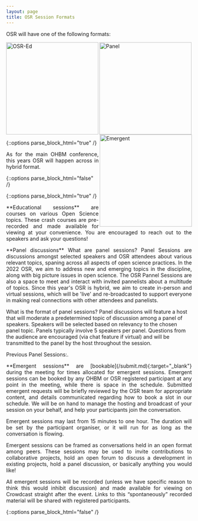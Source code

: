 ```yaml
---
layout: page
title: OSR Session Formats
---
```


OSR will have one of the following formats: 

[<img align="left" src="../img/educational_geg.svg" height="250" alt="OSR-Ed">](#educational)
[<img align="center" src="../img/panel_geg.svg" height="250" alt="Panel">](#panel)
[<img align="right" src="../img/emergent_geg.svg" height="250" alt="Emergent">](#emergent)

{::options parse_block_html="true" /}
<p align="justify">
As for the main OHBM conference, this years OSR will happen across in hybrid format.
</p>
{::options parse_block_html="false" /}

<div id='educational'></div>


{::options parse_block_html="true" /}
<p align="justify">**Educational sessions** are courses on various Open Science topics. These crash courses are pre-recorded and made available for viewing at your convenience. You are encouraged to reach out to the speakers and ask your questions!
</p>

<div id='panel'></div>


<p align="justify">**Panel discussions** 
What are panel sessions?
Panel Sessions are discussions amongst selected speakers and OSR attendees about various relevant topics, spaning across all aspects of open science practices.
In the 2022 OSR, we aim to address new and emerging topics in the discipline, along with big picture issues in open science. The OSR Pannel Sessions are also a space to meet 
and interact with invited pannelists about a multitude of topics. Since this year's OSR is hybrid, we aim to create in-person and virtual sessions, which will be 'live' and re-broadcasted
to support everyone in making real connections with other attendees and panelists.

What is the format of panel sessions?
Panel discussions will feature a host that will moderate a predetermined topic of discussion among a panel of speakers.
Speakers will be selected based on relevancy to the chosen panel topic. Panels typically involve 5 speakers per panel.
Questions from the audience are encouraged (via chat feature if virtual) and will be transmitted to the panel by the host throughout the session.

Previous Panel Sessions:.</p>

<div id='emergent'></div>


<p align="justify">**Emergent sessions** are [bookable](/submit.md){:target="_blank"} during the meeting for times allocated for emergent sessions. Emergent sessions can be booked by any OHBM or OSR registered participant at any point in the meeting, while there is space in the schedule. Submitted emergent requests will be briefly reviewed by the OSR team for appropriate content, and details communicated regarding how to book a slot in our schedule. We will be on hand to manage the hosting and broadcast of your session on your behalf, and help your participants join the conversation.</p>
<p align="justify">Emergent sessions may last from 15 minutes to one hour. The duration will be set by the participant organiser, or it will run for as long as the conversation is flowing.</p>
<p align="justify">Emergent sessions can be framed as conversations held in an open format among peers. These sessions may be used to invite contributions to collaborative projects, hold an open forum to discuss a development in existing projects, hold a panel discussion, or basically anything you would like!</p>
<p align="justify">All emergent sessions will be recorded (unless we have specific reason to think this would inhibit discussion) and made available for viewing on Crowdcast straight after the event. Links to this “spontaneously” recorded material will be shared with registered participants.
</p>
{::options parse_block_html="false" /}
